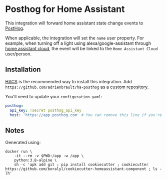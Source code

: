 # Posthog for Home Assistant

This integration will forward home assistant state change events to [PostHog](https://posthog.com).

When applicable, the integration will set the `name` user property.
For example, when turning off a light using alexa/google-assistant
through [home assistant cloud](https://www.nabucasa.com), the event will be linked
to the `Home Assistant Cloud` user/person.

## Installation

[HACS](https://hacs.xyz) is the recommended way to install this integration.
Add `https://github.com/adrienbrault/ha-posthog` as a [custom repository](https://hacs.xyz/docs/faq/custom_repositories/).

You'll need to update your `configuration.yaml`:
```yaml
posthog:
  api_key: !secret posthog_api_key
  host: 'https://app.posthog.com' # You can remove this line if you're using app.posthog.com
```

## Notes

Generated using:

```
docker run \
    -it --rm -v $PWD:/app -w /app \
    python:3.8-alpine \
    sh -c 'apk add git ; pip install cookiecutter ; cookiecutter https://github.com/boralyl/cookiecutter-homeassistant-component ; ls -lh'
```

